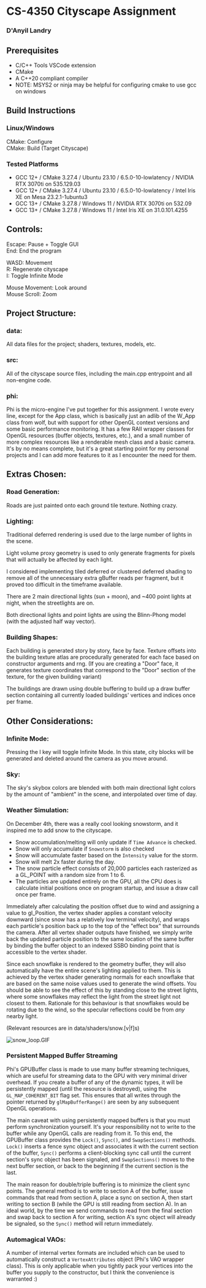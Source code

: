# CS-4350 Cityscape Assignment

### D'Anyil Landry

## Prerequisites

- C/C++ Tools VSCode extension
- CMake
- A C++20 compliant compiler
- NOTE: MSYS2 or ninja may be helpful for configuring cmake to use gcc on windows

## Build Instructions

### Linux/Windows

CMake: Configure\
CMake: Build (Target Cityscape)

### Tested Platforms

- GCC 12+ / CMake 3.27.4 / Ubuntu 23.10 / 6.5.0-10-lowlatency / NVIDIA RTX 3070ti on 535.129.03
- GCC 12+ / CMake 3.27.4 / Ubuntu 23.10 / 6.5.0-10-lowlatency / Intel Iris XE on Mesa 23.2.1-1ubuntu3
- GCC 13+ / CMake 3.27.8 / Windows 11 / NVIDIA RTX 3070ti on 532.09
- GCC 13+ / CMake 3.27.8 / Windows 11 / Intel Iris XE on 31.0.101.4255

## Controls:

Escape: Pause + Toggle GUI\
End: End the program

WASD: Movement\
R: Regenerate cityscape\
I: Toggle Infinite Mode

Mouse Movement: Look around\
Mouse Scroll: Zoom

## Project Structure:

### data:

All data files for the project; shaders, textures, models, etc.

### src:

All of the cityscape source files, including the main.cpp entrypoint and all non-engine code.

### phi:

Phi is the micro-engine I've put together for this assignment. I wrote every line, except for the App class, which is basically just an adlib of the W_App class from wolf, but with support for other OpenGL context versions and some basic performance monitoring. It has a few RAII wrapper classes for OpenGL resources (buffer objects, textures, etc.), and a small number of more complex resources like a renderable mesh class and a basic camera. It's by no means complete, but it's a great starting point for my personal projects and I can add more features to it as I encounter the need for them.

## Extras Chosen:

### Road Generation:

Roads are just painted onto each ground tile texture. Nothing crazy.

### Lighting:

Traditional deferred rendering is used due to the large number of lights in the scene.

Light volume proxy geometry is used to only generate fragments for pixels that will actually be affected by each light.

I considered implementing tiled deferred or clustered deferred shading to remove all of the unnecessary extra gBuffer reads per fragment, but it proved too difficult in the timeframe available.

There are 2 main directional lights (sun + moon), and ~400 point lights at night, when the streetlights are on.

Both directional lights and point lights are using the Blinn-Phong model (with the adjusted half way vector).

### Building Shapes:

Each building is generated story by story, face by face. Texture offsets into the building texture atlas are procedurally generated for each face based on constructor arguments and rng. (If you are creating a "Door" face, it generates texture coordinates that correspond to the "Door" section of the texture, for the given building variant)

The buildings are drawn using double buffering to build up a draw buffer section containing all currently loaded buildings' vertices and indices once per frame.

## Other Considerations:

### Infinite Mode:

Pressing the I key will toggle Infinite Mode. In this state, city blocks will be generated and deleted around the camera as you move around.

### Sky:

The sky's skybox colors are blended with both main directional light colors by the amount of "ambient" in the scene, and interpolated over time of day.

### Weather Simulation:

On December 4th, there was a really cool looking snowstorm, and it inspired me to add snow to the cityscape.

- Snow accumulation/melting will only update if `Time Advance` is checked.
- Snow will only accumulate if `Snowstorm` is also checked
- Snow will accumulate faster based on the `Intensity` value for the storm.
- Snow will melt 2x faster during the day.
- The snow particle effect consists of 20,000 particles each rasterized as a GL_POINT with a random size from 1 to 6.
- The particles are updated entirely on the GPU, all the CPU does is calculate initial positions once on program startup, and issue a draw call once per frame.

Immediately after calculating the position offset due to wind and assigning a value to gl_Position, the vertex shader applies a constant velocity downward (since snow has a relatively low terminal velocity), and wraps each particle's position back up to the top of the "effect box" that surrounds the camera. After all vertex shader outputs have finished, we simply write back the updated particle position to the same location of the same buffer by binding the buffer object to an indexed SSBO binding point that is accessible to the vertex shader.

Since each snowflake is rendered to the geometry buffer, they will also automatically have the entire scene's lighting applied to them. This is achieved by the vertex shader generating normals for each snowflake that are based on the same noise values used to generate the wind offsets. You should be able to see the effect of this by standing close to the street lights, where some snowflakes may reflect the light from the street light not closest to them. Rationale for this behaviour is that snowflakes would be rotating due to the wind, so the specular reflections could be from *any* nearby light.

(Relevant resources are in data/shaders/snow.[v|f]s)

![snow_loop.GIF](https://github.com/Chestnut45/cityscape/blob/main/snow_loop.GIF)

### Persistent Mapped Buffer Streaming

Phi's GPUBuffer class is made to use many buffer streaming techniques, which are useful for streaming data to the GPU with very minimal driver overhead. If you create a buffer of any of the dynamic types, it will be persistently mapped (until the resource is destroyed), using the `GL_MAP_COHERENT_BIT` flag set. This ensures that all writes through the pointer returned by `glMapBufferRange()` are seen by any subsequent OpenGL operations.

The main caveat with using persistently mapped buffers is that you must perform synchronization yourself. It's your responsibility not to write to the buffer while any OpenGL calls are reading from it. To this end, the GPUBuffer class provides the `Lock()`, `Sync()`, and `SwapSections()` methods. `Lock()` inserts a fence sync object and associates it with the current section of the buffer, `Sync()` performs a client-blocking sync call until the current section's sync object has been signaled, and `SwapSections()` moves to the next buffer section, or back to the beginning if the current section is the last.

The main reason for double/triple buffering is to minimize the client sync points. The general method is to write to section A of the buffer, issue commands that read from section A, place a sync on section A, then start writing to section B (while the GPU is still reading from section A). In an ideal world, by the time we send commands to read from the final section and swap back to section A for writing, section A's sync object will already be signaled, so the `Sync()` method will return immediately.

### Automagical VAOs:

A number of internal vertex formats are included which can be used to automatically construct a `VertexAttributes` object (Phi's VAO wrapper class). This is only applicable when you tightly pack your vertices into the buffer you supply to the constructor, but I think the convenience is warranted :)
